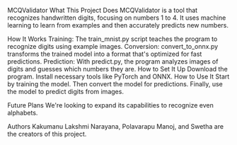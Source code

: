 MCQValidator
What This Project Does
MCQValidator is a tool that recognizes handwritten digits, focusing on numbers 1 to 4. It uses machine learning to learn from examples and then accurately predicts new numbers.

How It Works
Training: The train_mnist.py script teaches the program to recognize digits using example images.
Conversion: convert_to_onnx.py transforms the trained model into a format that's optimized for fast predictions.
Prediction: With predict.py, the program analyzes images of digits and guesses which numbers they are.
How to Set It Up
Download the program.
Install necessary tools like PyTorch and ONNX.
How to Use It
Start by training the model.
Then convert the model for predictions.
Finally, use the model to predict digits from images.

Future Plans
We're looking to expand its capabilities to recognize even alphabets.

Authors
Kakumanu Lakshmi Narayana, 
Polavarapu Manoj, and 
Swetha 
are the creators of this project.
